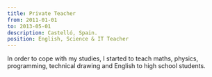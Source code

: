 ```yaml
---
title: Private Teacher
from: 2011-01-01
to: 2013-05-01
description: Castelló, Spain.
position: English, Science & IT Teacher
---
```

In order to cope with my studies, I started to teach maths, physics, programming, technical drawing and English to high school students.
